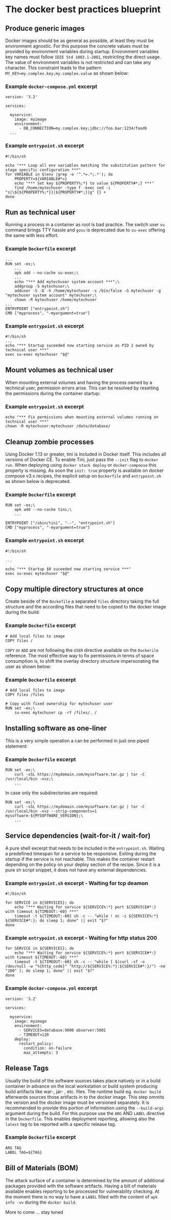 # The docker best practices blueprint

## Produce generic images
Docker images should be as general as possible, at least they must be environment agnostic. For this purpose the concrete values must be provided by environment variables during startup. Environment variables key names must follow `IEEE Std 1003.1-2001`, restricting the direct usage. The value of environment variables is not restricted and can take any character. This constraint leads to the pattern `MY_KEY=my.complex.key;my.complex.value` as shown below:

### Example `docker-compose.yml` excerpt
```
version: '3.2'

services:

  myservice:
    image: myimage
    environment:
      - DB_CONNECTION=my.complex.key;jdbc://foo.bar:1234/foodb
  ...
```

### Example `entrypoint.sh` excerpt
```
#!/bin/sh

echo "*** Loop all env variables matching the substitution pattern for stage specific configuration ***"
for VARIABLE in $(env |grep -o '^.*=.*;.*'); do
    PROPERTY=${VARIABLE#*=}
    echo "*** Set key ${PROPERTY%;*} to value ${PROPERTY#*;} ***"
    find /home/mytechuser -type f -exec sed -i "s|\${${PROPERTY%;*}}|${PROPERTY#*;}|g" {} +
done
```

## Run as technical user
Running a process in a container as root is bad practice. The switch user `su` command brings TTY hassle and `gosu` is deprecated due to `su-exec` offering the same with less effort.

### Example `Dockerfile` excerpt
```
...
RUN set -ex;\
    ...
    apk add --no-cache su-exec;\
    ...
    echo "*** Add mytechuser system account ***";\
    addgroup -S mytechuser;\
    adduser -S -D -h /home/mytechuser -s /bin/false -G mytechuser -g "mytechuser system account" mytechuser;\
    chown -R mytechuser /home/mytechuser
...
ENTRYPOINT ["entrypoint.sh"]
CMD ["myprocess", "-myargument=true"]
```
### Example `entrypoint.sh` excerpt
```
#!/bin/sh
...
echo "*** Startup suceeded now starting service as PID 1 owned by technical user ***"
exec su-exec mytechuser "$@"
```

## Mount volumes as technical user
When mounting external volumes and having the process owned by a technical user, permission errors arise. This can be resolved by resetting the permissions during the container startup:

### Example `entrypoint.sh` excerpt
```
echo "*** Fix permissions when mounting external volumes running on technical user ***"
chown -R mytechuser:mytechuser /data/database/
```

## Cleanup zombie processes
Using Docker 1.13 or greater, tini is included in Docker itself. This includes all versions of Docker CE. To enable Tini, just pass the `--init` flag to `docker run`. When deploying using `docker stack deploy` or `docker-compoose` this property is missing. As soon the `init: true` property is available on docker compose v3.x recipes, the explicit setup on `Dockerfile` and `entrypoint.sh` as shown below is deprecated.

### Example `Dockerfile` excerpt
```
RUN set -ex;\
    apk add --no-cache tini;\
    ...

ENTRYPOINT ["/sbin/tini", "--", "entrypoint.sh"]
CMD ["myprocess", "-myargument=true"]
```

### Example `entrypoint.sh` excerpt
```
#!/bin/sh

...

echo "*** Startup $0 suceeded now starting service ***"
exec su-exec mytechuser "$@"
```
## Copy multiple directory structures at once
Create beside of the `Dockefile` a separated `files` directory taking the full structure and the according files that need to be copied to the docker image during the build:

### Example `Dockerfile` excerpt
```
# Add local files to image
COPY files /
```

`COPY` or `ADD` are not following the `USER` directive available on the `Dockerile` reference. The most effective way to fix permissions in terms of space consumption is, to shift the overlay directory structure impersonating the user as shown below:

### Example `Dockerfile` excerpt
```
# Add local files to image
COPY files /files

# Copy with fixed ownership for mytechuser user
RUN set -ex;\
    su-exec mytechuser cp -rf /files/. /
```

## Installing software as one-liner
This is a very simple operation a can be performed in just one piped statement:

### Example `Dockerfile` excerpt
```
RUN set -ex;\
    curl -sSL https://mydomain.com/mysoftware.tar.gz | tar -C /usr/local/bin -xvz;\
    ...
```
In case only the subdirectories are required:
```
RUN set -ex;\
    curl -sSL https://mydomain.com/mysoftware.tar.gz | tar -C /usr/local/bin -xvz --strip-components=1 mysoftware-${MYSOFTWARE_VERSION};\
    ...
```

## Service dependencies (wait-for-it / wait-for)
A pure shell excerpt that needs to be included in the `entrypoint.sh`. Waiting a predefined timespan for a service to be responsive. Exiting during the startup if the service is not reachable. This makes the container restart depending on the policy on your deploy section of the recipe. Since it is a pure sh script snippet, it does not have any external dependencies.

### Example `entrypoint.sh` excerpt - Waiting for tcp deamon
```
#!/bin/sh

for SERVICE in ${SERVICES}; do
    echo "*** Waiting for service ${SERVICE%:*} port ${SERVICE#*:} with timeout ${TIMEOUT:-60} ***"
    timeout -t ${TIMEOUT:-60} sh -c -- "while ! nc -z ${SERVICE%:*} ${SERVICE#*:}; do sleep 1; done" || exit "$?"
done
```
### Example `entrypoint.sh` excerpt - Waiting for http status 200
```
for SERVICE in ${SERVICES}; do
    echo "*** Waiting for service ${SERVICE%:*} port ${SERVICE#*:} with timeout ${TIMEOUT:-60} ***"
    timeout -t ${TIMEOUT:-60} sh -c -- "while [ $(curl -sf -o /dev/null -w "%{http_code}" "http://${SERVICE%:*}:${SERVICE#*:}/") -ne "200" ]; do sleep 1; done" || exit "$?"
done
```

### Example `docker-compose.yml` excerpt
```
version: '3.2'

services:

  myservice:
    image: myimage
    environment:
      - SERVICES=database:9000 observer:5001
      - TIMEOUT=120
    deploy:
      restart_policy:
        condition: on-failure
        max_attempts: 3
```

## Release Tags
Usually the build of the software sources takes place natively or in a build container in advance on the local workstation or build system producing build artifacts like war-, jar- , etc. files. The runtime build eg. `docker build` afterwards sources those artifacts in to the docker image. This step ommits the version and the docker image must be versioned separately. It is recommended to provide this portion of information using the `--build-args` argument during the build. For this purpose use the `ARG` AND `LABEL` directive in the `Dockerfile`. This  enables deployment reporting, allowing also the `latest` tag to be reported with a specific release tag.

### Example `Dockerfile` excerpt
```
ARG TAG
LABEL TAG=${TAG}
```

## Bill of Materials (BOM)
The attack surface of a container is determined by the amount of additional packages provided with the software artifacts. Having a bill of materials available enables reporting to be processed for vulnerability checking. At the moment there is no way to have a `LABEL` filled with the content of `apk info -vv` during the `docker build`.

More to come ... stay tuned
